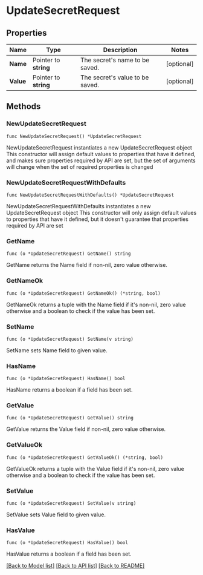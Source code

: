# UpdateSecretRequest

## Properties

Name | Type | Description | Notes
------------ | ------------- | ------------- | -------------
**Name** | Pointer to **string** | The secret&#39;s name to be saved. | [optional] 
**Value** | Pointer to **string** | The secret&#39;s value to be saved. | [optional] 

## Methods

### NewUpdateSecretRequest

`func NewUpdateSecretRequest() *UpdateSecretRequest`

NewUpdateSecretRequest instantiates a new UpdateSecretRequest object
This constructor will assign default values to properties that have it defined,
and makes sure properties required by API are set, but the set of arguments
will change when the set of required properties is changed

### NewUpdateSecretRequestWithDefaults

`func NewUpdateSecretRequestWithDefaults() *UpdateSecretRequest`

NewUpdateSecretRequestWithDefaults instantiates a new UpdateSecretRequest object
This constructor will only assign default values to properties that have it defined,
but it doesn't guarantee that properties required by API are set

### GetName

`func (o *UpdateSecretRequest) GetName() string`

GetName returns the Name field if non-nil, zero value otherwise.

### GetNameOk

`func (o *UpdateSecretRequest) GetNameOk() (*string, bool)`

GetNameOk returns a tuple with the Name field if it's non-nil, zero value otherwise
and a boolean to check if the value has been set.

### SetName

`func (o *UpdateSecretRequest) SetName(v string)`

SetName sets Name field to given value.

### HasName

`func (o *UpdateSecretRequest) HasName() bool`

HasName returns a boolean if a field has been set.

### GetValue

`func (o *UpdateSecretRequest) GetValue() string`

GetValue returns the Value field if non-nil, zero value otherwise.

### GetValueOk

`func (o *UpdateSecretRequest) GetValueOk() (*string, bool)`

GetValueOk returns a tuple with the Value field if it's non-nil, zero value otherwise
and a boolean to check if the value has been set.

### SetValue

`func (o *UpdateSecretRequest) SetValue(v string)`

SetValue sets Value field to given value.

### HasValue

`func (o *UpdateSecretRequest) HasValue() bool`

HasValue returns a boolean if a field has been set.


[[Back to Model list]](../README.md#documentation-for-models) [[Back to API list]](../README.md#documentation-for-api-endpoints) [[Back to README]](../README.md)


